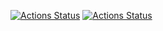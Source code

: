 [![Actions Status](https://github.com/1808Avenue/frontend-project-11/workflows/CI/badge.svg)](https://github.com/1808Avenue/frontend-project-46/blob/main/.github/workflows/build.yml)
[![Actions Status](https://github.com/1808Avenue/frontend-project-11/workflows/hexlet-check/badge.svg)](https://github.com/1808Avenue/frontend-project-11/actions)
